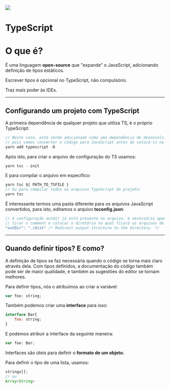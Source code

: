 <p>
	<img src="https://www.notion.so/image/https%3A%2F%2Fbognarjunior.files.wordpress.com%2F2018%2F09%2Ftypescript.png?table=block&id=53e8e73e-f54d-4902-8b4f-d2e8e4d43677&width=250&userId=688bf7c1-c8d7-4aae-a8bb-b47f021f1d4a&cache=v2"/>
</p>

# TypeScript

# O que é?

É uma linguagem **open-source** que "expande" o JavaScript, adicionando definição de tipos estáticos.

Escrever tipos é opcional no TypeScript, não compulsório.

Traz mais poder às IDEs.

---

## Configurando um projeto com TypeScript

A primeira dependência de qualquer projeto que utiliza TS, é o próprio TypeScript:

```jsx
// Neste caso, está sendo adicionado como uma dependência de desenvolvimento
// pois vamos converter o código para JavaScript antes de colocá-lo na prod
yarn add typescript -D 
```

Após isto, para criar o arquivo de configuração do TS usamos:

```jsx
yarn tsc --init
```

E para compilar o arquivo em específico:

```jsx
yarn tsc ${ PATH_TO_TSFILE }
// Ou para compilar todos os arquivos TypeScript do projeto:
yarn tsc
```

É interessante termos uma pasta diferente para os arquivos JavaScript convertidos, para isto, editamos o arquivo **tsconfig.json**:

```jsx
// A configuração outdir já está presente no arquivo, é necessário apenas
// tirar o comment e colocar o diretório no qual ficará os arquivos de output
"outDir": "./dist" /* Redirect output structure to the directory. */
```

---

## Quando definir tipos? E como?

A definição de tipos se faz necessária quando o código se torna mais claro através dela. Com tipos definidos, a documentação do código também pode ser de maior qualidade, e também as sugestões do editor se tornam melhores.

Para definir tipos, nós o atribuímos ao criar a variável:

```jsx
var foo: string;
```

Também podemos criar uma **interface** para isso:

```jsx
interface Bar{
	foo: string;
}
```

E podemos atribuir a interface da seguinte maneira:

```jsx
var foo: Bar;
```

Interfaces são úteis para definir o **formato de um objeto.**

Para definir o tipo de uma lista, usamos:

```jsx
strings[];
// ou
Array<String>
```
